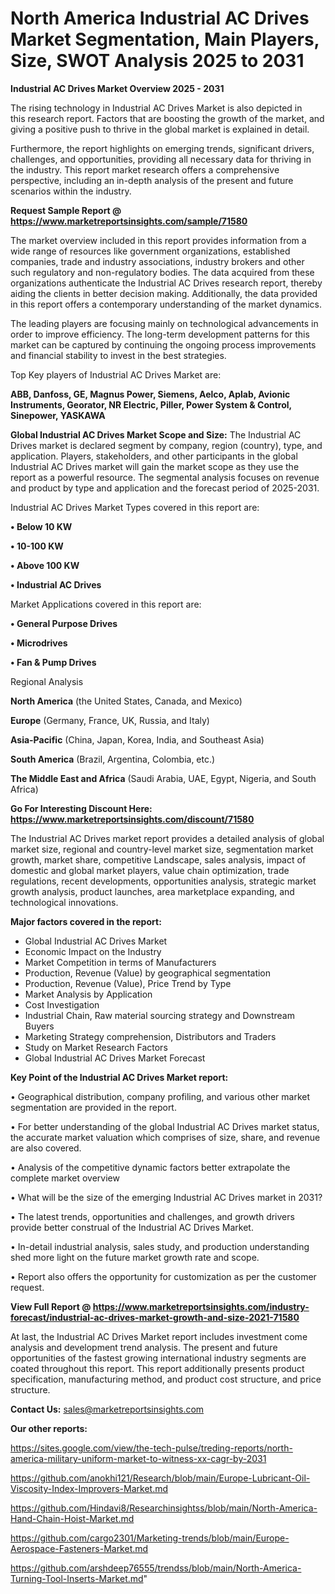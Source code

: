 # North America Industrial AC Drives Market Segmentation, Main Players, Size, SWOT Analysis 2025 to 2031

<Strong> Industrial AC Drives Market Overview 2025 - 2031</strong>

The rising technology in Industrial AC Drives Market is also depicted in this research report. Factors that are boosting the growth of the market, and giving a positive push to thrive in the global market is explained in detail.

Furthermore, the report highlights on emerging trends, significant drivers, challenges, and opportunities, providing all necessary data for thriving in the industry. This report market research offers a comprehensive perspective, including an in-depth analysis of the present and future scenarios within the industry.

<strong>Request Sample Report @ <a href=https://www.marketreportsinsights.com/sample/71580>https://www.marketreportsinsights.com/sample/71580</a></strong>

The market overview included in this report provides information from a wide range of resources like government organizations, established companies, trade and industry associations, industry brokers and other such regulatory and non-regulatory bodies. The data acquired from these organizations authenticate the Industrial AC Drives research report, thereby aiding the clients in better decision making. Additionally, the data provided in this report offers a contemporary understanding of the market dynamics.

The leading players are focusing mainly on technological advancements in order to improve efficiency. The long-term development patterns for this market can be captured by continuing the ongoing process improvements and financial stability to invest in the best strategies.

Top Key players of Industrial AC Drives Market are:

<strong>ABB, Danfoss, GE, Magnus Power, Siemens, Aelco, Aplab, Avionic Instruments, Georator, NR Electric, Piller, Power System & Control, Sinepower, YASKAWA</strong>

<strong><b>Global Industrial AC Drives Market Scope and Size:</b></strong>
The Industrial AC Drives market is declared segment by company, region (country), type, and application. Players, stakeholders, and other participants in the global Industrial AC Drives market will gain the market scope as they use the report as a powerful resource. The segmental analysis focuses on revenue and product by type and application and the forecast period of 2025-2031.

Industrial AC Drives Market Types covered in this report are:

<strong>• Below 10 KW

• 10-100 KW

• Above 100 KW

• Industrial AC Drives</strong>

Market Applications covered in this report are:

<strong>• General Purpose Drives

• Microdrives

• Fan & Pump Drives</strong> 

Regional Analysis

<strong>North America</strong> (the United States, Canada, and Mexico)

<strong>Europe</strong> (Germany, France, UK, Russia, and Italy)

<strong>Asia-Pacific</strong> (China, Japan, Korea, India, and Southeast Asia)

<strong>South America</strong> (Brazil, Argentina, Colombia, etc.)

<strong>The Middle East and Africa</strong> (Saudi Arabia, UAE, Egypt, Nigeria, and South Africa)

<strong>Go For Interesting Discount Here: <a href=https://www.marketreportsinsights.com/discount/71580>https://www.marketreportsinsights.com/discount/71580</a></strong>

The Industrial AC Drives market report provides a detailed analysis of global market size, regional and country-level market size, segmentation market growth, market share, competitive Landscape, sales analysis, impact of domestic and global market players, value chain optimization, trade regulations, recent developments, opportunities analysis, strategic market growth analysis, product launches, area marketplace expanding, and technological innovations.

<strong><b>Major factors covered in the report:</b></strong>
<ul>
  <li>Global Industrial AC Drives Market </li>
  <li>Economic Impact on the Industry</li>
  <li>Market Competition in terms of Manufacturers</li>
  <li>Production, Revenue (Value) by geographical segmentation</li>
  <li>Production, Revenue (Value), Price Trend by Type</li>
  <li>Market Analysis by Application</li>
  <li>Cost Investigation</li>
  <li>Industrial Chain, Raw material sourcing strategy and Downstream Buyers</li>
  <li>Marketing Strategy comprehension, Distributors and Traders</li>
  <li>Study on Market Research Factors</li>
  <li>Global Industrial AC Drives Market Forecast</li>
</ul>

<strong><b>Key Point of the Industrial AC Drives Market report:</b></strong>

• Geographical distribution, company profiling, and various other market segmentation are provided in the report.

• For better understanding of the global Industrial AC Drives market status, the accurate market valuation which comprises of size, share, and revenue are also covered.

• Analysis of the competitive dynamic factors better extrapolate the complete market overview

• What will be the size of the emerging Industrial AC Drives market in 2031?

• The latest trends, opportunities and challenges, and growth drivers provide better construal of the Industrial AC Drives Market.

• In-detail industrial analysis, sales study, and production understanding shed more light on the future market growth rate and scope.

• Report also offers the opportunity for customization as per the customer request.

<strong><b>View Full Report @ <a href=https://www.marketreportsinsights.com/industry-forecast/industrial-ac-drives-market-growth-and-size-2021-71580>https://www.marketreportsinsights.com/industry-forecast/industrial-ac-drives-market-growth-and-size-2021-71580</a></b></strong>


At last, the Industrial AC Drives Market report includes investment come analysis and development trend analysis. The present and future opportunities of the fastest growing international industry segments are coated throughout this report. This report additionally presents product specification, manufacturing method, and product cost structure, and price structure.

<strong>Contact Us:</strong>
sales@marketreportsinsights.com

<strong>Our other reports:</strong>

<a href=https://sites.google.com/view/the-tech-pulse/treding-reports/north-america-military-uniform-market-to-witness-xx-cagr-by-2031>https://sites.google.com/view/the-tech-pulse/treding-reports/north-america-military-uniform-market-to-witness-xx-cagr-by-2031</a>

<a href=https://github.com/anokhi121/Research/blob/main/Europe-Lubricant-Oil-Viscosity-Index-Improvers-Market.md>https://github.com/anokhi121/Research/blob/main/Europe-Lubricant-Oil-Viscosity-Index-Improvers-Market.md</a>

<a href=https://github.com/Hindavi8/Researchinsightss/blob/main/North-America-Hand-Chain-Hoist-Market.md>https://github.com/Hindavi8/Researchinsightss/blob/main/North-America-Hand-Chain-Hoist-Market.md</a>

<a href=https://github.com/cargo2301/Marketing-trends/blob/main/Europe-Aerospace-Fasteners-Market.md>https://github.com/cargo2301/Marketing-trends/blob/main/Europe-Aerospace-Fasteners-Market.md</a>

<a href=https://github.com/arshdeep76555/trendss/blob/main/North-America-Turning-Tool-Inserts-Market.md>https://github.com/arshdeep76555/trendss/blob/main/North-America-Turning-Tool-Inserts-Market.md</a>"
